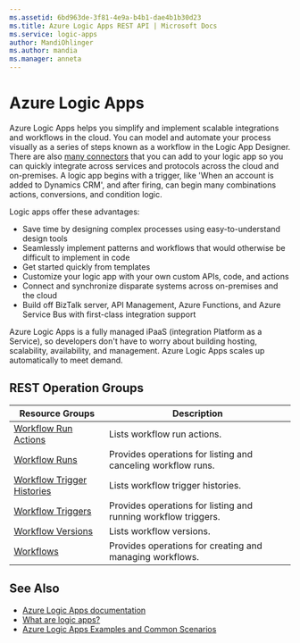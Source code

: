 ```yaml
---
ms.assetid: 6bd963de-3f81-4e9a-b4b1-dae4b1b30d23
ms.title: Azure Logic Apps REST API | Microsoft Docs
ms.service: logic-apps
author: MandiOhlinger
ms.author: mandia
ms.manager: anneta
---
```



# Azure Logic Apps

Azure Logic Apps helps you simplify and implement scalable integrations and workflows in the cloud. 
You can model and automate your process visually as a series of steps known as a workflow in the Logic App Designer. 
There are also [many connectors](https://docs.microsoft.com/azure/connectors/apis-list) 
that you can add to your logic app so you can quickly integrate across services 
and protocols across the cloud and on-premises. A logic app begins with a trigger, 
like 'When an account is added to Dynamics CRM', and after firing, 
can begin many combinations actions, conversions, and condition logic.

Logic apps offer these advantages:

- Save time by designing complex processes using easy-to-understand design tools
- Seamlessly implement patterns and workflows that would otherwise be difficult to implement in code
- Get started quickly from templates
- Customize your logic app with your own custom APIs, code, and actions
- Connect and synchronize disparate systems across on-premises and the cloud
- Build off BizTalk server, API Management, Azure Functions, and Azure Service Bus with first-class integration support

Azure Logic Apps is a fully managed iPaaS (integration Platform as a Service), 
so developers don't have to worry about building hosting, scalability, availability, and management. 
Azure Logic Apps scales up automatically to meet demand.

## REST Operation Groups

| Resource Groups                                                                     | Description                                                    |
|-------------------------------------------------------------------------------------|----------------------------------------------------------------|
| [Workflow Run Actions](~/docs-ref-autogen/logic/workflowrunactions)                 | Lists workflow run actions.                                    |
| [Workflow Runs](~/docs-ref-autogen/logic/workflowruns)                              | Provides operations for listing and canceling workflow runs.   |
| [Workflow Trigger Histories](~/docs-ref-autogen/logic/workflowtriggerhistories)     | Lists workflow trigger histories.                              |
| [Workflow Triggers](~/docs-ref-autogen/logic/workflowtriggers)                      | Provides operations for listing and running workflow triggers. |
| [Workflow Versions](~/docs-ref-autogen/logic/workflowversions)                      | Lists workflow versions.                                       |
| [Workflows](~/docs-ref-autogen/logic/workflows)	                                   | Provides operations for creating and managing workflows.       |


## See Also

- [Azure Logic Apps documentation](https://docs.microsoft.com/azure/logic-apps/)
- [What are logic apps?](https://docs.microsoft.com/azure/logic-apps/logic-apps-what-are-logic-apps)
- [Azure Logic Apps Examples and Common Scenarios](https://docs.microsoft.com/azure/logic-apps/logic-apps-examples-and-scenarios)
